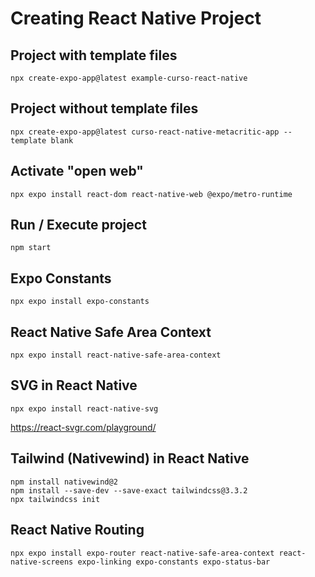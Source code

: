 # Creating React Native Project
## Project with template files
```shell
npx create-expo-app@latest example-curso-react-native
```
## Project without template files
```shell
npx create-expo-app@latest curso-react-native-metacritic-app --template blank
```
## Activate "open web"
```shell
npx expo install react-dom react-native-web @expo/metro-runtime
```
## Run / Execute project
```shell
npm start
```
## Expo Constants
```shell
npx expo install expo-constants
```
## React Native Safe Area Context
```shell
npx expo install react-native-safe-area-context
```
## SVG in React Native
```shell
npx expo install react-native-svg
```
https://react-svgr.com/playground/
## Tailwind (Nativewind) in React Native
```shell
npm install nativewind@2
npm install --save-dev --save-exact tailwindcss@3.3.2
npx tailwindcss init
```
## React Native Routing
```shell
npx expo install expo-router react-native-safe-area-context react-native-screens expo-linking expo-constants expo-status-bar
```